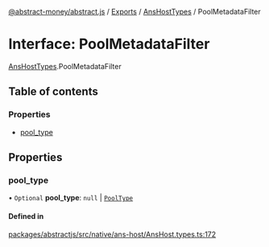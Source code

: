 [@abstract-money/abstract.js](../README.md) / [Exports](../modules.md) / [AnsHostTypes](../modules/AnsHostTypes.md) / PoolMetadataFilter

# Interface: PoolMetadataFilter

[AnsHostTypes](../modules/AnsHostTypes.md).PoolMetadataFilter

## Table of contents

### Properties

- [pool\_type](AnsHostTypes.PoolMetadataFilter.md#pool_type)

## Properties

### pool\_type

• `Optional` **pool\_type**: ``null`` \| [`PoolType`](../modules/AnsHostTypes.md#pooltype)

#### Defined in

[packages/abstractjs/src/native/ans-host/AnsHost.types.ts:172](https://github.com/AbstractSDK/frontend/blob/07410073/packages/abstractjs/src/native/ans-host/AnsHost.types.ts#L172)
